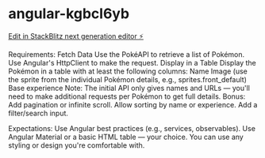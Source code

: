 # angular-kgbcl6yb

[Edit in StackBlitz next generation editor ⚡️](https://stackblitz.com/~/github.com/lritter79/angular-kgbcl6yb)

Requirements:
Fetch Data
Use the PokéAPI to retrieve a list of Pokémon. Use Angular's HttpClient to make the request.
Display in a Table
Display the Pokémon in a table with at least the following columns:
Name
Image (use the sprite from the individual Pokémon details, e.g., sprites.front_default)
Base experience
Note: The initial API only gives names and URLs — you'll need to make additional requests per Pokémon to get full details.
Bonus:
Add pagination or infinite scroll.
Allow sorting by name or experience.
Add a filter/search input.

Expectations:
Use Angular best practices (e.g., services, observables).
Use Angular Material or a basic HTML table — your choice.
You can use any styling or design you're comfortable with.
